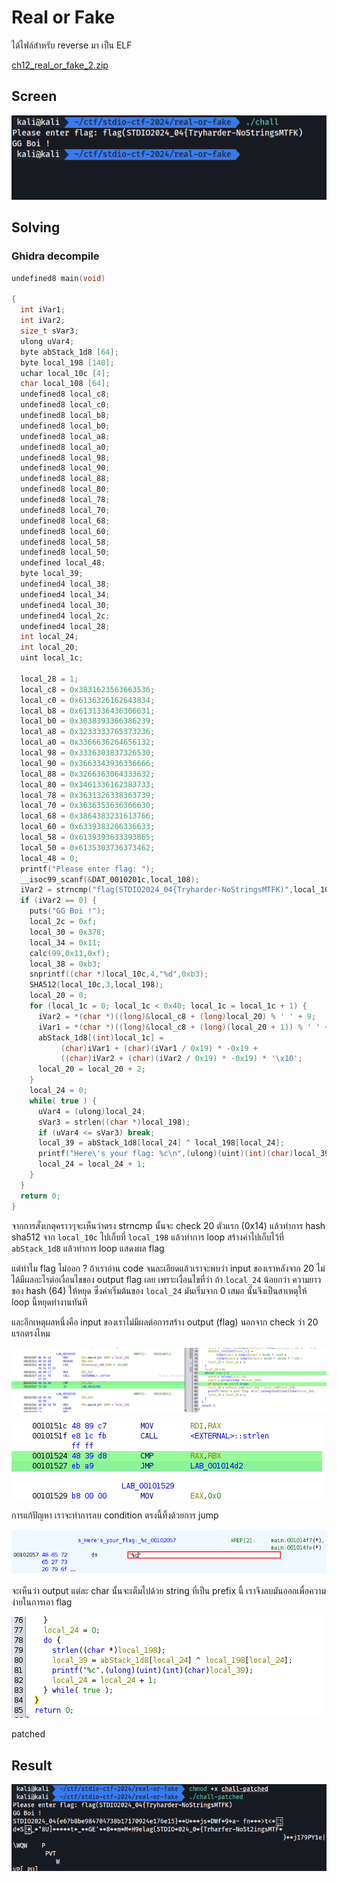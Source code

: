 # Real or Fake

ได้ไฟล์สำหรับ reverse มา เป็น ELF

[ch12_real_or_fake_2.zip](./files/ch12_real_or_fake_2.zip)

## Screen

![2-1-1.png](./images/2-1-1.png)

## Solving

### Ghidra decompile

```cpp
undefined8 main(void)

{
  int iVar1;
  int iVar2;
  size_t sVar3;
  ulong uVar4;
  byte abStack_1d8 [64];
  byte local_198 [140];
  uchar local_10c [4];
  char local_108 [64];
  undefined8 local_c8;
  undefined8 local_c0;
  undefined8 local_b8;
  undefined8 local_b0;
  undefined8 local_a8;
  undefined8 local_a0;
  undefined8 local_98;
  undefined8 local_90;
  undefined8 local_88;
  undefined8 local_80;
  undefined8 local_78;
  undefined8 local_70;
  undefined8 local_68;
  undefined8 local_60;
  undefined8 local_58;
  undefined8 local_50;
  undefined local_48;
  byte local_39;
  undefined4 local_38;
  undefined4 local_34;
  undefined4 local_30;
  undefined4 local_2c;
  undefined4 local_28;
  int local_24;
  int local_20;
  uint local_1c;

  local_28 = 1;
  local_c8 = 0x3831623563663536;
  local_c0 = 0x6136326162643834;
  local_b8 = 0x6131336436306631;
  local_b0 = 0x3038393366386239;
  local_a8 = 0x3233333765373236;
  local_a0 = 0x3366636264656132;
  local_98 = 0x3336303837326530;
  local_90 = 0x3663343936336666;
  local_88 = 0x3266363064333632;
  local_80 = 0x3461336162383733;
  local_78 = 0x3631326338363739;
  local_70 = 0x3636353636366630;
  local_68 = 0x3864383231613766;
  local_60 = 0x6339383266336633;
  local_58 = 0x6139393633393865;
  local_50 = 0x6135303736373462;
  local_48 = 0;
  printf("Please enter flag: ");
  __isoc99_scanf(&DAT_0010201c,local_108);
  iVar2 = strncmp("flag(STDIO2024_04{Tryharder-NoStringsMTFK)",local_108,0x14);
  if (iVar2 == 0) {
    puts("GG Boi !");
    local_2c = 0xf;
    local_30 = 0x378;
    local_34 = 0x11;
    calc(99,0x11,0xf);
    local_38 = 0xb3;
    snprintf((char *)local_10c,4,"%d",0xb3);
    SHA512(local_10c,3,local_198);
    local_20 = 0;
    for (local_1c = 0; local_1c < 0x40; local_1c = local_1c + 1) {
      iVar2 = *(char *)((long)&local_c8 + (long)local_20) % ' ' + 9;
      iVar1 = *(char *)((long)&local_c8 + (long)(local_20 + 1)) % ' ' + 9;
      abStack_1d8[(int)local_1c] =
           (char)iVar1 + (char)(iVar1 / 0x19) * -0x19 +
           ((char)iVar2 + (char)(iVar2 / 0x19) * -0x19) * '\x10';
      local_20 = local_20 + 2;
    }
    local_24 = 0;
    while( true ) {
      uVar4 = (ulong)local_24;
      sVar3 = strlen((char *)local_198);
      if (uVar4 <= sVar3) break;
      local_39 = abStack_1d8[local_24] ^ local_198[local_24];
      printf("Here\'s your flag: %c\n",(ulong)(uint)(int)(char)local_39);
      local_24 = local_24 + 1;
    }
  }
  return 0;
}
```

จากการสั่งเกตุคราวๆจะเห็นว่าตรง strncmp นั้นจะ check 20 ตัวแรก (0x14) แล้วทำการ hash sha512 จาก `local_10c` ไปเก็บที่ `local_198` แล้วทำการ loop สร้างค่าไปเก็บไว้ที่ `abStack_1d8` แล้วทำการ loop แสดงผล flag

แต่ทำไม flag ไม่ออก ? ถ้าเราอ่าน code จนละเอียดแล้วเราจะพบว่า input ของเราหลังจาก 20 ไม่ได้มีผลอะไรต่อเงื่อนไขของ output flag เลย เพราะเงื่อนไขที่ว่า ถ้า `local_24` น้อยกว่า ความยาวของ hash (64) ให้หยุด ซึ่งค่าเริ่มต้นของ `local_24` มันเริ่มจาก 0 เสมอ นั้นจึงเป็นสาเหตุให้ loop นี้หยุดทำงานทันที

และอีกเหตุผลหนึ่งคือ input ของเราไม่มีผลต่อการสร้าง output (flag) นอกจาก check ว่า 20 แรกตรงไหม

![2-1-2.png](./images/2-1-2.png)

![2-1-3.png](./images/2-1-3.png)

การแก้ปัญหา เราจะทำการลบ condition ตรงนี้ทิ้งด้วยการ jump

![2-1-4.png](./images/2-1-4.png)

จะเห็นว่า output แต่ละ char นั้นจะเต็มไปด้วย string ที่เป็น prefix นี้ เราจึงลบมันออกเพื่อความง่ายในการเอา flag

![2-1-5.png](./images/2-1-5.png)

patched

## Result

![2-1-6.png](./images/2-1-6.png)
